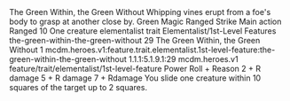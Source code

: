 <ability>
  <name>The Green Within, the Green Without</name>
  <flavor>Whipping vines erupt from a foe&apos;s body to grasp at another close by.</flavor>
  <keywords>
    <keyword>Green</keyword>
    <keyword>Magic</keyword>
    <keyword>Ranged</keyword>
    <keyword>Strike</keyword>
  </keywords>
  <type>Main action</type>
  <distance>Ranged 10</distance>
  <target>One creature</target>
  <metadata>
    <class>elementalist</class>
    <feature_type>trait</feature_type>
    <file_dpath>Elementalist/1st-Level Features</file_dpath>
    <item_id>the-green-within-the-green-without</item_id>
    <item_index>29</item_index>
    <item_name>The Green Within, the Green Without</item_name>
    <level>1</level>
    <scc>mcdm.heroes.v1:feature.trait.elementalist.1st-level-feature:the-green-within-the-green-without</scc>
    <scdc>1.1.1:5.1.9.1:29</scdc>
    <source>mcdm.heroes.v1</source>
    <type>feature/trait/elementalist/1st-level-feature</type>
  </metadata>
  <effects>
    <effect type="roll">
      <roll>Power Roll + Reason</roll>
      <t1>2 + R damage</t1>
      <t2>5 + R damage</t2>
      <t3>7 + Rdamage</t3>
    </effect>
    <effect type="mundane">You slide one creature within 10 squares of the target up to 2 squares.</effect>
  </effects>
</ability>
